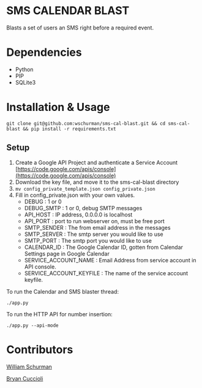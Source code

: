 SMS CALENDAR BLAST
========

Blasts a set of users an SMS right before a required event.

Dependencies
============

* Python
* PIP
* SQLite3

Installation & Usage
====================

```shell
git clone git@github.com:wschurman/sms-cal-blast.git && cd sms-cal-blast && pip install -r requirements.txt
```

Setup
-----

1. Create a Google API Project and authenticate a Service Account
   [https://code.google.com/apis/console](https://code.google.com/apis/console)
2. Download the key file, and move it to the sms-cal-blast directory
3.  ```mv config_private_template.json config_private.json```
4. Fill in config_private.json with your own values.
    - DEBUG : 1 or 0
    - DEBUG_SMTP : 1 or 0, debug SMTP messages
    - API_HOST : IP address, 0.0.0.0 is localhost
    - API_PORT : port to run webserver on, must be free port
    - SMTP_SENDER : The from email address in the messages
    - SMTP_SERVER : The smtp server you would like to use
    - SMTP_PORT : The smtp port you would like to use
    - CALENDAR_ID : The Google Calendar ID, gotten from Calendar Settings page in Google Calendar
    - SERVICE_ACCOUNT_NAME : Email Address from service account in API console.
    - SERVICE_ACCOUNT_KEYFILE : The name of the service account keyfile.

To run the Calendar and SMS blaster thread:
```shell
./app.py
```

To run the HTTP API for number insertion:
```shell
./app.py --api-mode
```

Contributors
=============

[William Schurman](https://github.com/wschurman)

[Bryan Cuccioli](https://github.com/bcuccioli)

